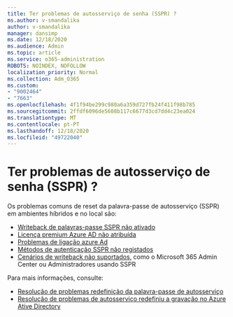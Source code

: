 ```yaml
---
title: Ter problemas de autosserviço de senha (SSPR) ?
ms.author: v-smandalika
author: v-smandalika
manager: dansimp
ms.date: 12/18/2020
ms.audience: Admin
ms.topic: article
ms.service: o365-administration
ROBOTS: NOINDEX, NOFOLLOW
localization_priority: Normal
ms.collection: Adm_O365
ms.custom:
- "9002464"
- "7663"
ms.openlocfilehash: 4f1f94be299c980a6a359d727fb24f411f98b785
ms.sourcegitcommit: 2ffdf6096de5608b117c6677d3cd7dd4c23ea024
ms.translationtype: MT
ms.contentlocale: pt-PT
ms.lasthandoff: 12/18/2020
ms.locfileid: "49722040"
---
```

# <a name="having-self-service-password-reset-sspr-problems"></a>Ter problemas de autosserviço de senha (SSPR) ?

Os problemas comuns de reset da palavra-passe de autosserviço (SSPR) em ambientes híbridos e no local são:

- [Writeback de palavras-passe SSPR não ativado](https://docs.microsoft.com/azure/active-directory/authentication/tutorial-enable-sspr-writeback)
- [Licença premium Azure AD não atribuída](https://docs.microsoft.com/azure/active-directory/authentication/concept-sspr-licensing)
- [Problemas de ligação azure Ad](https://docs.microsoft.com/azure/active-directory/hybrid/tshoot-connect-sync-errors) [](https://docs.microsoft.com/azure/active-directory/hybrid/tshoot-connect-connectivity)
- [Métodos de autenticação SSPR não registados](https://mysignins.microsoft.com/security-info)
- [Cenários de writeback não suportados,](https://docs.microsoft.com/azure/active-directory/authentication/concept-sspr-writeback#unsupported-writeback-operations) como o Microsoft 365 Admin Center ou Administradores usando SSPR


Para mais informações, consulte:

- [Resolução de problemas redefinição da palavra-passe de autosserviço](https://docs.microsoft.com/azure/active-directory/authentication/troubleshoot-sspr)
- [Resolução de problemas de autosserviço redefiniu a gravação no Azure Ative Directory](https://docs.microsoft.com/azure/active-directory/authentication/troubleshoot-sspr-writeback)
